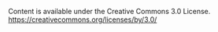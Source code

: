 Content is available under the Creative Commons 3.0 License.
https://creativecommons.org/licenses/by/3.0/